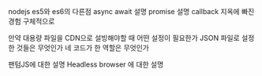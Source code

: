 nodejs es5와 es6의 다른점
async await 설명
promise 설명
callback 지옥에 빠진 경험 구체적으로

만약 대용량 파일을 CDN으로 설빙해야할 때 어떤 설정이 필요한가
JSON 파일로 설정한 것들은 무엇인가
네 코드가 한 역할은 무엇인가

팬텀JS에 대한 설명
Headless browser 에 대한 설명
